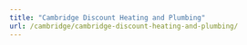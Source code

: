 ```yaml
---
title: "Cambridge Discount Heating and Plumbing"
url: /cambridge/cambridge-discount-heating-and-plumbing/
---
```

